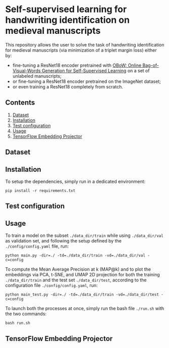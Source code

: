 # Self-supervised learning for handwriting identification on medieval manuscripts

This repository allows the user to solve the task of handwriting identification for medieval manuscripts (via minimization of a triplet margin loss) either by:
* fine-tuning a ResNet18 encoder pretrained with
[OBoW: Online Bag-of-Visual-Words Generation for Self-Supervised Learning](https://openaccess.thecvf.com/content/CVPR2021/papers/Gidaris_OBoW_Online_Bag-of-Visual-Words_Generation_for_Self-Supervised_Learning_CVPR_2021_paper.pdf) on a set of unlabeled manuscripts;
* or fine-tuning a ResNet18 encoder pretrained on the ImageNet dataset;
* or even training a ResNet18 completely from scratch.  

## Contents

1. [Dataset](#dataset)
2. [Installation](#installation)
3. [Test configuration](#test-configuration)
4. [Usage](#usage)
5. [TensorFlow Embedding Projector](#tensorflow-embedding-projector)

## Dataset

## Installation

To setup the dependencies, simply run in a dedicated environment:
```
pip install -r requirements.txt
```

## Test configuration

## Usage

To train a model on the subset `./data_dir/train` while using `./data_dir/val` as validation set, and following the setup defined by the `./config/config.yaml` file, run: 

```
python main.py -dir=./ -td=./data_dir/train -vd=./data_dir/val -c=config
```

To compute the Mean Average Precision at k (MAP@k) and to plot the embeddings via PCA, t-SNE, and UMAP 2D projection for both the training `./data_dir/train` and the test set `./data_dir/test`, according to the configuration file `./config/config.yaml`, run: 

```
python main_test.py -dir=./ -td=./data_dir/train -vd=./data_dir/test -c=config
```

To launch both the processes at once, simply run the bash file `./run.sh` with the two commands:  

```
bash run.sh
```


## TensorFlow Embedding Projector